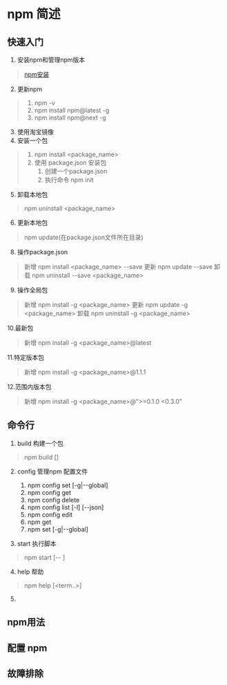 # **npm** 简述

## 快速入门
1. 	安装npm和管理npm版本
> [npm安装](<https://nodejs.org/en/>)

2. 	更新npm           	
>	1.	npm -v
>	2.	npm install npm@latest -g
>	3.	npm install npm@next -g

3. 使用淘宝镜像
4. 安装一个包
>	1.	npm install <package_name> 
>	2.	使用 package.json 安装包
>		1.	创建一个package.json 
>		2.	执行命令 npm init 

5. 卸载本地包
>	npm uninstall <package_name>
6. 更新本地包
>	npm update(在package.json文件所在目录) 
8. 操作package.json
>新增  npm install <package_name> --save
>更新 npm update --save
>卸载 npm uninstall --save <package_name>
9. 操作全局包
>新增 npm install -g <package_name> 
>更新 npm update -g <package_name> 
>卸载 npm uninstall -g <package_name>

10.最新包
>新增 npm install -g <package_name>@latest

11.特定版本包
>新增 npm install -g <package_name>@1.1.1

12.范围内版本包
>新增 npm install -g <package_name>@">=0.1.0 <0.3.0"

## 命令行
1. build	构建一个包
>npm build [<package-folder>]

2. config	管理npm 配置文件
    1. npm config set <key><value> [-g|--global]
    2. npm config get <key>
    3. npm config delete <key>
    4. npm config list [-l] [--json]
    5. npm config edit   
    6. npm get <key>
    7. npm set <key><value> [-g|--global]

3. start 执行脚本
>  npm start [-- <args>]

4. help 帮助
> npm help <term> [<term..>]

5. 

## npm用法



## 配置 npm

## 故障排除

